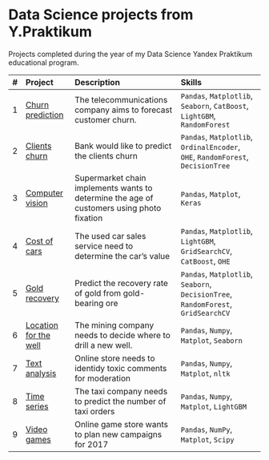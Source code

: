 # Data Science projects from Y.Praktikum
Projects completed during the year of my Data Science Yandex Praktikum educational program.

| #    | Project | Description | Skills
| :--- | :------ | :---- |:---- 
| 1    |   [Churn prediction](https://github.com/aasheremeeva/DS-projects-Y.Praktikum_/blob/main/Churn%20prediction.ipynb)   | The telecommunications company aims to forecast customer churn. |  `Pandas`, `Matplotlib`, `Seaborn`, `CatBoost`, `LightGBM`, `RandomForest`
| 2    |   [Clients churn](https://github.com/aasheremeeva/DS-projects-Y.Praktikum_/blob/main/Clients_churn.ipynb)   | Bank would like to predict the clients churn | `Pandas`, `Matplotlib`, `OrdinalEncoder`, `OHE`, `RandomForest`, `DecisionTree`
| 3    |  [Computer vision](https://github.com/aasheremeeva/DS-projects-Y.Praktikum_/blob/main/Computer%20vision.ipynb)   | Supermarket chain implements wants to determine the age of customers using photo fixation | `Pandas`, `Matplot`, `Keras`
| 4    |  [Cost of cars](https://github.com/aasheremeeva/DS-projects-Y.Praktikum_/blob/main/Cost%20of%20cars.ipynb)   | The used car sales service need to determine the car’s value | `Pandas`, `Matplotlib`, `LightGBM`, `GridSearchCV`, `CatBoost`, `OHE`
| 5    |  [Gold recovery](https://github.com/aasheremeeva/DS-projects-Y.Praktikum_/blob/main/Gold%20recovery.ipynb)   | Predict the recovery rate of gold from gold-bearing ore | `Pandas`, `Matplotlib`, `Seaborn`, `DecisionTree`, `RandomForest`, `GridSearchCV`
| 6    |  [Location for the well](https://github.com/aasheremeeva/DS-projects-Y.Praktikum_/blob/main/Location%20for%20the%20well.ipynb)   | The mining company needs to decide where to drill a new well. | `Pandas`, `Numpy`, `Matplot`, `Seaborn`
| 7    |  [Text analysis](https://github.com/aasheremeeva/DS-projects-Y.Praktikum_/blob/main/Text%20analysis.ipynb)   | Online store needs to identidy toxic comments for moderation | `Pandas`, `Numpy`, `Matplot`, `nltk`
| 8    |  [Time series](https://github.com/aasheremeeva/DS-projects-Y.Praktikum_/blob/main/Time_series.ipynb)   | The taxi company needs to predict the number of taxi orders | `Pandas`, `Numpy`, `Matplot`, `LightGBM`
| 9    |  [Video games](https://github.com/aasheremeeva/DS-projects-Y.Praktikum_/blob/main/Video%20games.ipynb)   | Online game store wants to plan new campaigns for 2017 | `Pandas`, `NumPy`, `Matplot`, `Scipy`
